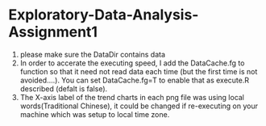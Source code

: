 Exploratory-Data-Analysis-Assignment1
=====================================

1. please make sure the DataDir contains data 
2. In order to accerate the executing speed, I add the DataCache.fg to function so that it need not read data each time    (but the first time is not avoided....). You can set DataCache.fg=T to enable that as execute.R described (defalt is false).
3. The X-axis label of the trend charts in each png file was using local words(Traditional Chinese), it could be changed if re-executing on your machine which was setup to local time zone. 

